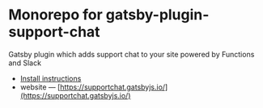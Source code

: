 # Monorepo for gatsby-plugin-support-chat

Gatsby plugin which adds support chat to your site powered by Functions and Slack

- [Install instructions](./packages/gatsby-plugin-support-chat/)
- website — [https://supportchat.gatsbyjs.io/](https://supportchat.gatsbyjs.io/)
